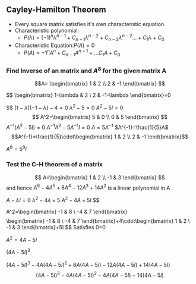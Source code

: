 ## Cayley-Hamilton Theorem

- Every square matrix satisfies it's own characteristic equation
- Characteristic polynomial:
	- $P(\lambda)=(-1)^n\lambda^{n-1}+C_{n-1}\lambda^{n-2}+C_{n-2}\lambda^{n-2}\dots +C_{1}\lambda+C_{0}$
- Characteristic Equation:$P(A)=0$
	- $P(A)=-1^nA^n+C_{n-1}A^{n-1}+\dots C_{1}A+C_{0}$



### Find Inverse of an matrix and $A^8$ for the given matrix A

$$A=
\begin{bmatrix}
1 & 2 \\
2 & -1
\end{bmatrix}
$$

$$
\begin{bmatrix}
1-\lambda & 2 \\
2 & -1-\lambda
\end{bmatrix}=0

$$
$(1-\lambda)(-1-\lambda)-4=0$
$\lambda^2-5=0$
$A^2-5I=0$
$$
A^2=\begin{bmatrix}
5 & 0 \\
0 & 5
\end{bmatrix}
$$
$A^{-1}(A^2-5I)=0$
$A^{-1}A^2-5A^{-1}I=0$
$A=5A^{-1}$
$A^{-1}=\frac{1}{5}A$
$$A^{-1}=\frac{1}{5}\cdot\begin{bmatrix}
1 & 2 \\
2 & -1
\end{bmatrix}$$

$A^8=5^8I$


### Test the C-H theorem of a matrix
$$
A=\begin{bmatrix}
1 & 2 \\
-1 & 3
\end{bmatrix}
$$
and hence  $A^6-4A^5+8A^4-12A^3+14A^2$ is a linear polynomial in A

$A-\lambda I=0$
$\lambda^2-4\lambda+5$
$A^2-4A+5I$
$$

A^2=\begin{bmatrix}
-1 & 8 \\
-4 & 7
\end{bmatrix}
$$
$$
\begin{bmatrix}
-1 & 8 \\
-4 & 7
\end{bmatrix}+4\cdot\begin{bmatrix}
1 & 2 \\
-1 & 3
\end{bmatrix}+5I
$$
Satisfies 0=0


$A^2=4A-5I$

$(4A-5I)^3$

$(4A-5I)^3-4A(4A-5I)^2+8A(4A-5I)-12A(4A-5I)+14(4A-5I)$
$$(4A−5I)^3−4A(4A−5I)^2−4A(4A−5I)+14(4A−5I)$$


